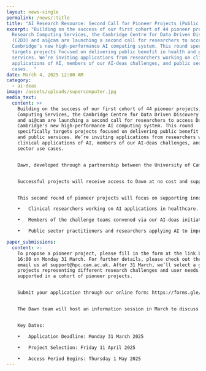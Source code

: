 ```yaml
---
layout: news-single
permalink: /news/:title
title: "AI Research Resource: Second Call for Pioneer Projects (Public Benefit Focus)"
excerpt: "Building on the success of our first cohort of 44 pioneer projects,
  Research Computing Services, the Cambridge Centre for Data Driven Discovery
  (C2D3) and ai@cam are launching a second call for researchers to access Dawn,
  Cambridge's new high-performance AI computing system. This round specifically
  targets projects focused on delivering public benefit in health and public
  services. We’re inviting applications from researchers working on clinical
  applications of AI, members of our AI-deas challenges, and public sector use
  cases.  "
date: March 4, 2025 12:00 AM
category:
  - ai-deas
image: /assets/uploads/supercomputer.jpg
media_text:
  content: >+
    Building on the success of our first cohort of 44 pioneer projects, Research
    Computing Services, the Cambridge Centre for Data Driven Discovery (C2D3)
    and ai@cam are launching a second call for researchers to access Dawn,
    Cambridge's new high-performance AI computing system. This round
    specifically targets projects focused on delivering public benefit in health
    and public services. We’re inviting applications from researchers working on
    clinical applications of AI, members of our AI-deas challenges, and public
    sector use cases.  


    Dawn, developed through a partnership between the University of Cambridge, the UK Government, UKRI, Dell, Intel, and StackHPC, represents a significant advancement in the UK's AI computing capabilities. The system has already demonstrated its value in accelerating AI research across various scientific domains through our first cohort of HPC Pioneer Projects. We're now looking to expand its impact by supporting projects that can directly benefit society through healthcare innovation, public service transformation, and applications of AI to real-world challenges. 


    Successful projects will receive access to Dawn at no cost and support using the new system, including dedicated support from our Research Software Engineering team and the Accelerate Science Machine Learning Engineering Clinic. In return, we ask for your input in helping develop the interfaces between Dawn and the AI community. Lessons from your experiences with Dawn will help design support services built around this new compute facility.


    This second round of pioneer projects will focus on supporting innovations where there is clear potential for societal impact. It specifically welcomes applications from:

    •	Clinical researchers working on AI applications in healthcare.

    •	Members of the challenge teams convened via our AI-deas initiatives. 

    •	Public sector practitioners and researchers applying AI to improve government services, policy development, and public administration.

paper_submissions:
  content: >-
    To propose a pioneer project, please fill in the form at the link below by
    16:00 on Monday 31 March. For further details, please check out the FAQs or
    email us at support@hpc.cam.ac.uk. After 31 March, we’ll select a group of
    projects representing different research challenges and user needs to be
    supported in a cohort of pioneer projects. 


    Submit your application through our online form: https://forms.gle/1smS5gnA4bgb4VGe8 


    The Dawn team will host an information session in March to discuss the system's capabilities and answer questions about this call. If you would like to be informed of the session details please register here: \[https://forms.gle/v7CyD278ku9Srwhc8 ]. For technical queries about the system or application process, please contact: support@hpc.cam.ac.uk


    Key Dates:

    •	Application Deadline: Monday 31 March 2025

    •	Project Selection: Friday 11 April 2025

    •	Access Period Begins: Thursday 1 May 2025
---
```

